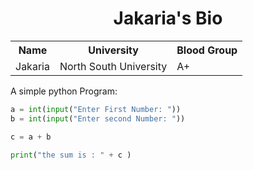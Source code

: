 <h1 align ="center"> Jakaria's Bio</h1>

<table>
    <tr>
        <th>Name</th>
    	<th>University</th>
    	<th>Blood Group</th>
    </tr>
	<tr>
        <td>Jakaria</td>
    	<td>North South University</td>
    	<td>A+</td>
    </tr>
</table>


A simple python Program:     

```python
a = int(input("Enter First Number: "))
b = int(input("Enter second Number: "))

c = a + b

print("the sum is : " + c )
```

